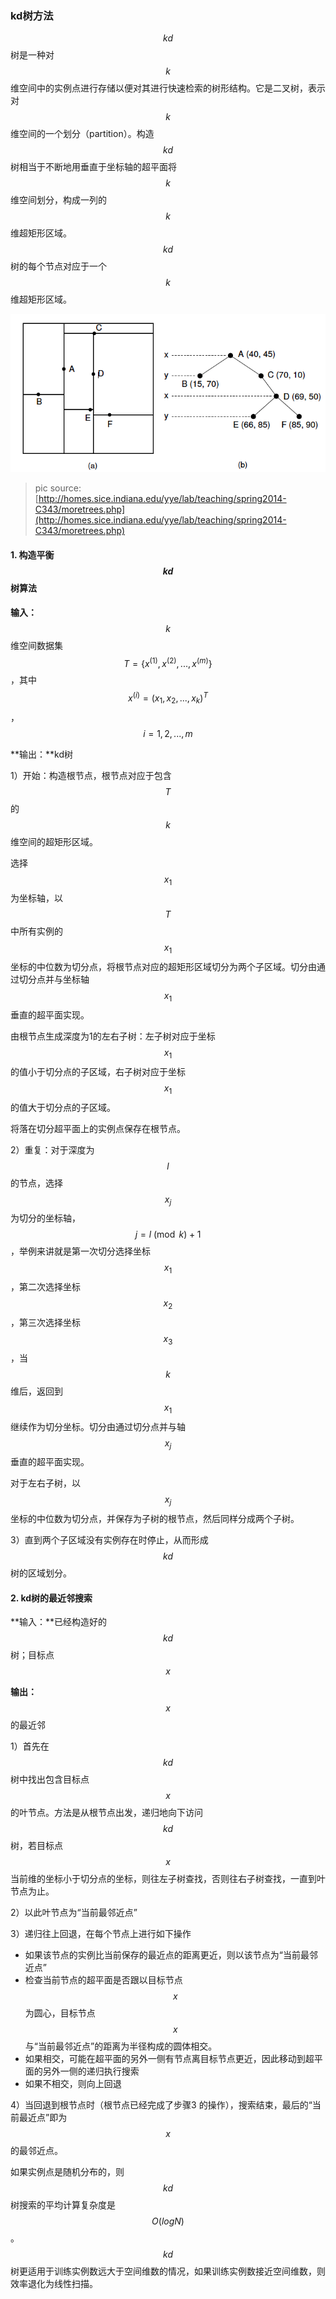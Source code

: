 ### kd树方法

$$kd$$树是一种对$$k$$维空间中的实例点进行存储以便对其进行快速检索的树形结构。它是二叉树，表示对$$k$$维空间的一个划分（partition）。构造$$kd$$树相当于不断地用垂直于坐标轴的超平面将$$k$$维空间划分，构成一列的$$k$$维超矩形区域。$$kd$$树的每个节点对应于一个$$k$$维超矩形区域。

![](/assets/kd-tree.png)

> pic source: [http://homes.sice.indiana.edu/yye/lab/teaching/spring2014-C343/moretrees.php](http://homes.sice.indiana.edu/yye/lab/teaching/spring2014-C343/moretrees.php)

#### 1. 构造平衡$$kd$$树算法

**输入：**$$k$$维空间数据集$$T=\{x^{(1)},x^{(2)},...,x^{(m)}\}$$，其中$$x^{(i)}=(x_1, x_2, ..., x_k)^T$$，$$i=1,2,...,m$$

**输出：**kd树

1）开始：构造根节点，根节点对应于包含$$T$$的$$k$$维空间的超矩形区域。

选择$$x_1$$为坐标轴，以$$T$$中所有实例的$$x_1$$坐标的中位数为切分点，将根节点对应的超矩形区域切分为两个子区域。切分由通过切分点并与坐标轴$$x_1$$垂直的超平面实现。

由根节点生成深度为1的左右子树：左子树对应于坐标$$x_1$$的值小于切分点的子区域，右子树对应于坐标$$x_1$$的值大于切分点的子区域。

将落在切分超平面上的实例点保存在根节点。

2）重复：对于深度为$$l$$的节点，选择$$x_j$$为切分的坐标轴，$$j=l\pmod k+1$$，举例来讲就是第一次切分选择坐标$$x_1$$，第二次选择坐标$$x_2$$，第三次选择坐标$$x_3$$，当$$k$$维后，返回到$$x_1$$继续作为切分坐标。切分由通过切分点并与轴$$x_j$$垂直的超平面实现。

对于左右子树，以$$x_j$$坐标的中位数为切分点，并保存为子树的根节点，然后同样分成两个子树。

3）直到两个子区域没有实例存在时停止，从而形成$$kd$$树的区域划分。



#### 2. kd树的最近邻搜索

**输入：**已经构造好的$$kd$$树；目标点$$x$$

**输出：**$$x $$的最近邻

1）首先在$$kd$$树中找出包含目标点$$x$$的叶节点。方法是从根节点出发，递归地向下访问$$kd$$树，若目标点$$x$$当前维的坐标小于切分点的坐标，则往左子树查找，否则往右子树查找，一直到叶节点为止。

2）以此叶节点为“当前最邻近点”

3）递归往上回退，在每个节点上进行如下操作

* 如果该节点的实例比当前保存的最近点的距离更近，则以该节点为“当前最邻近点”
* 检查当前节点的超平面是否跟以目标节点$$x $$为圆心，目标节点$$x$$与“当前最邻近点”的距离为半径构成的圆体相交。
* 如果相交，可能在超平面的另外一侧有节点离目标节点更近，因此移动到超平面的另外一侧的递归执行搜索
* 如果不相交，则向上回退

4）当回退到根节点时（根节点已经完成了步骤3 的操作），搜索结束，最后的“当前最近点”即为$$x$$的最邻近点。

如果实例点是随机分布的，则$$kd$$树搜索的平均计算复杂度是$$O(logN)$$。$$kd$$树更适用于训练实例数远大于空间维数的情况，如果训练实例数接近空间维数，则效率退化为线性扫描。






